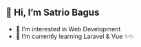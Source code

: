 ## 👋 Hi, I’m Satrio Bagus
- 👀 I’m interested in Web Development
- 🌱 I’m currently learning Laravel &  Vue
✨✨

